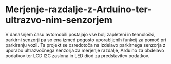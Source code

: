 # Merjenje-razdalje-z-Arduino-ter-ultrazvo-nim-senzorjem
V današnjem času avtomobili postajajo vse bolj zapleteni in tehnološki, parkirni senzorji pa so ena izmed pogosto uporabljenih funkcij za pomoč pri parkiranju vozil. Ta projekt se osredotoča na izdelavo parkirnega senzorja z uporabo ultrazvočnega senzorja za merjenje razdalje, Arduino za obdelavo podatkov ter LCD I2C zaslona in LED diod za predstavitev podatkov.
